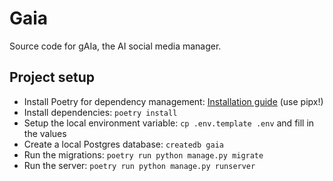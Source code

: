 # Gaia
Source code for gAIa, the AI social media manager.

## Project setup
- Install Poetry for dependency management: [Installation guide](https://python-poetry.org/docs/#installing-with-pipx) (use pipx!)
- Install dependencies: `poetry install`
- Setup the local environment variable: `cp .env.template .env` and fill in the values
- Create a local Postgres database: `createdb gaia`
- Run the migrations: `poetry run python manage.py migrate`
- Run the server: `poetry run python manage.py runserver`